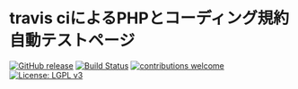 # travis ciによるPHPとコーディング規約自動テストページ
[![GitHub release](https://img.shields.io/github/release/kubotan/phptest.svg)](https://github.com/kubotan/phptest/releases)
[![Build Status]( https://travis-ci.org/kubotan/phptest.svg?branch=master)](https://travis-ci.org/kubotan/phptest)
[![contributions welcome](https://img.shields.io/badge/contributions-welcome-brightgreen.svg?style=flat)](https://github.com/kubotan/phptest/issues)
[![License: LGPL v3](https://img.shields.io/badge/License-LGPL%20v3-blue.svg)](https://github.com/kubotan/phptest/blob/master/LICENSE)
